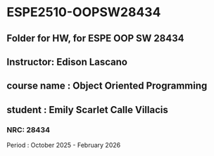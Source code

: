 # ESPE2510-OOPSW28434

## Folder for HW, for ESPE OOP SW 28434

## Instructor: Edison Lascano

## course name : Object Oriented Programming

## student : Emily Scarlet Calle Villacis

### NRC: 28434

Period : October 2025 - February 2026

